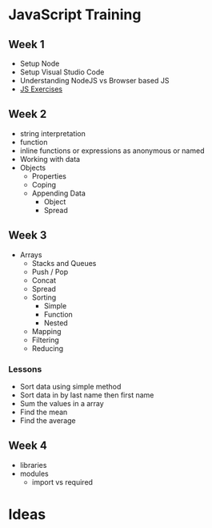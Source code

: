 # JavaScript Training
## Week 1
- Setup Node
- Setup Visual Studio Code
- Understanding NodeJS vs Browser based JS
- [JS Exercises](https://www.w3schools.com/Js/js_exercises.asp)

## Week 2
- string interpretation
- function
- inline functions or expressions as anonymous or named 
- Working with data
- Objects
    - Properties
    - Coping
    - Appending Data
        - Object
        - Spread

## Week 3
- Arrays
    - Stacks and Queues
    - Push / Pop
    - Concat
    - Spread
    - Sorting
        - Simple
        - Function
        - Nested
    - Mapping
    - Filtering
    - Reducing
    
### Lessons
- Sort data using simple method
- Sort data in by last name then first name
- Sum the values in a array
- Find the mean
- Find the average

## Week 4
- libraries
- modules
    - import vs required


# Ideas

